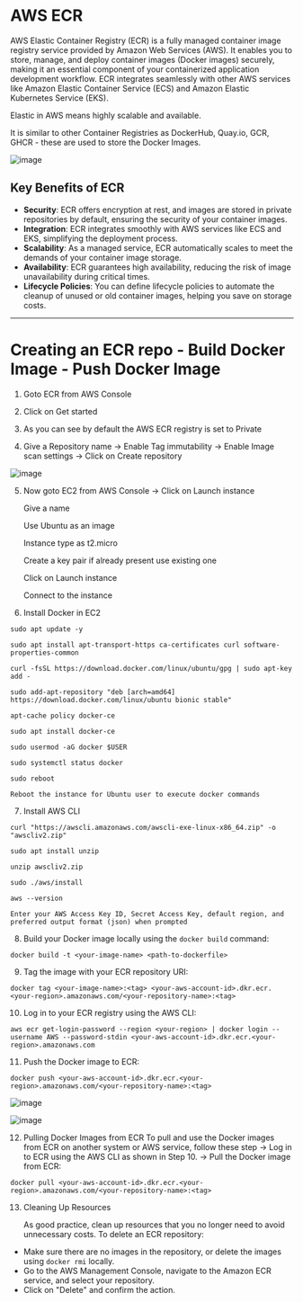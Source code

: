 # AWS ECR

AWS Elastic Container Registry (ECR) is a fully managed container image registry service provided by Amazon Web Services (AWS). It enables you to store, manage, and deploy container images (Docker images) securely, making it an essential component of your containerized application development workflow. ECR integrates seamlessly with other AWS services like Amazon Elastic Container Service (ECS) and Amazon Elastic Kubernetes Service (EKS).

Elastic in AWS means highly scalable and available.

It is similar to other Container Registries as DockerHub, Quay.io, GCR, GHCR - these are used to store the Docker Images.

![image](https://github.com/Pavan-1997/AWS_ECR/assets/32020205/89c3b9c5-c0fe-41ed-b296-e27f8b355dcd)

 
## Key Benefits of ECR
- **Security**: ECR offers encryption at rest, and images are stored in private repositories by default, ensuring the security of your container images.
- **Integration**: ECR integrates smoothly with AWS services like ECS and EKS, simplifying the deployment process.
- **Scalability**: As a managed service, ECR automatically scales to meet the demands of your container image storage.
- **Availability**: ECR guarantees high availability, reducing the risk of image unavailability during critical times.
- **Lifecycle Policies**: You can define lifecycle policies to automate the cleanup of unused or old container images, helping you save on storage costs.

---
# Creating an ECR repo - Build Docker Image - Push Docker Image

1. Goto ECR from AWS Console


2. Click on Get started


3. As you can see by default the AWS ECR registry is set to Private


4. Give a Repository name -> Enable Tag immutability -> Enable Image scan settings -> Click on Create repository

![image](https://github.com/Pavan-1997/AWS_ECR/assets/32020205/b91671d7-c4c4-4ab9-a144-fefbafa550c5)

 
5. Now goto EC2 from AWS Console -> Click on Launch instance

   Give a name
   
   Use Ubuntu as an image
   
   Instance type as t2.micro
   
   Create a key pair if already present use existing one
   
   Click on Launch instance
   
   Connect to the instance


6. Install Docker in EC2
```
sudo apt update -y

sudo apt install apt-transport-https ca-certificates curl software-properties-common

curl -fsSL https://download.docker.com/linux/ubuntu/gpg | sudo apt-key add -

sudo add-apt-repository "deb [arch=amd64] https://download.docker.com/linux/ubuntu bionic stable"

apt-cache policy docker-ce

sudo apt install docker-ce

sudo usermod -aG docker $USER

sudo systemctl status docker 
```
```
sudo reboot
```
`Reboot the instance for Ubuntu user to execute docker commands`


7. Install AWS CLI
```
curl "https://awscli.amazonaws.com/awscli-exe-linux-x86_64.zip" -o "awscliv2.zip"

sudo apt install unzip

unzip awscliv2.zip

sudo ./aws/install

aws --version
```

`Enter your AWS Access Key ID, Secret Access Key, default region, and preferred output format (json) when prompted`


8. Build your Docker image locally using the `docker build` command:
```
docker build -t <your-image-name> <path-to-dockerfile>
```


9. Tag the image with your ECR repository URI:

```
docker tag <your-image-name>:<tag> <your-aws-account-id>.dkr.ecr.<your-region>.amazonaws.com/<your-repository-name>:<tag>
```


10. Log in to your ECR registry using the AWS CLI:
```
aws ecr get-login-password --region <your-region> | docker login --username AWS --password-stdin <your-aws-account-id>.dkr.ecr.<your-region>.amazonaws.com
```


11. Push the Docker image to ECR:
```
docker push <your-aws-account-id>.dkr.ecr.<your-region>.amazonaws.com/<your-repository-name>:<tag>
```
![image](https://github.com/Pavan-1997/AWS_ECR/assets/32020205/faa3c74f-57e8-4d84-b7c8-ee377075a70e)

![image](https://github.com/Pavan-1997/AWS_ECR/assets/32020205/1fa16a9c-3795-42b3-8c08-42e3b5b13ee5)


12. Pulling Docker Images from ECR
    To pull and use the Docker images from ECR on another system or AWS service, follow these step -> Log in to ECR using the AWS CLI as shown in Step 10. -> Pull the Docker image from ECR:
```
docker pull <your-aws-account-id>.dkr.ecr.<your-region>.amazonaws.com/<your-repository-name>:<tag>
```

13. Cleaning Up Resources
  
    As good practice, clean up resources that you no longer need to avoid unnecessary costs. To delete an ECR repository:
  
   - Make sure there are no images in the repository, or delete the images using `docker rmi` locally.
   - Go to the AWS Management Console, navigate to the Amazon ECR service, and select your repository.
   - Click on "Delete" and confirm the action.

